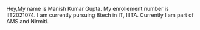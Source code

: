 Hey,My name is Manish Kumar Gupta.
My enrollement number is IIT2021074.
I am currently pursuing Btech in IT, IIITA.
Currently I am part of AMS and Nirmiti. 